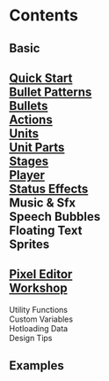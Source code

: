 # Contents

## Basic
>
[Quick Start](Tutorials/quickstart.md)<br>
[Bullet Patterns](Tutorials/pattern.md)<br>
[Bullets](Tutorials/bullet.md)<br>
[Actions](Tutorials/actions.md)<br>
[Units](Tutorials/unit.md)<br>
[Unit Parts](Tutorials/unit_parts.md)<br>
[Stages](Tutorials/stage.md)<br>
[Player](Tutorials/player.md)<br>
[Status Effects](Tutorials/status.md)<br>
Music & Sfx<br>
Speech Bubbles<br>
Floating Text<br>
Sprites<br>
---
>
[Pixel Editor](Tutorials/pxc_editor.md)<br>
[Workshop](Tutorials/workshop.md)<br>
---
> 
Utility Functions<br>
Custom Variables<br>
Hotloading Data<br>
Design Tips<br>

## Examples